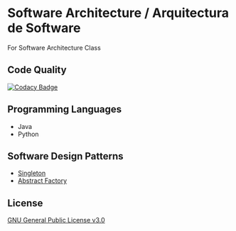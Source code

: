 # Software Architecture / Arquitectura de Software
For Software Architecture Class

## Code Quality
[![Codacy Badge](https://api.codacy.com/project/badge/Grade/b5b753549e334d3c9394fb354c375649)](https://app.codacy.com/app/Dreivko/ASO?utm_source=github.com&utm_medium=referral&utm_content=Dreivko/ASO&utm_campaign=Badge_Grade_Dashboard)

## Programming Languages
  - Java
  - Python

## Software Design Patterns
  - [Singleton](https://github.com/Dreivko/ASO/tree/master/ASO/ASO/src/Singleton)
  - [Abstract Factory](https://github.com/Dreivko/ASO/tree/master/ASO/ASO/src/abstractFactory)

## License
[GNU General Public License v3.0](https://choosealicense.com/licenses/gpl-3.0/)
